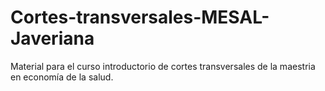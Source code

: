 # Cortes-transversales-MESAL-Javeriana
Material para el curso introductorio de cortes transversales de la maestria en economía de la salud.
